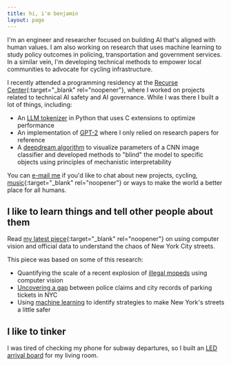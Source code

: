 ```yaml
---
title: hi, i'm benjamin
layout: page
---
```


I'm an engineer and researcher focused on building AI that's aligned with human values. I am also working on research that uses machine learning to study policy outcomes in policing, transportation and government services. In a similar vein, I'm developing technical methods to empower local communities to advocate for cycling infrastructure.

I recently attended a programming residency at the [Recurse Center](https://www.recurse.com){:target="_blank" rel="noopener"}, where I worked on projects related to technical AI safety and AI governance. While I was there I built a lot of things, including:

- An [LLM tokenizer](/posts/bytephase.md) in Python that uses C extensions to optimize performance
- An implementation of [GPT-2](https://github.com/benarnav/gpt2) where I only relied on research papers for reference
- A [deepdream algorithm](/posts/dream_mech_interp.md) to visualize parameters of a CNN image classifier and developed methods to "blind" the model to specific objects using principles of mechanistic interpretability

You can [e-mail me](mailto:contact_arnav.darkened639@8alias.com) if you'd like to chat about
new projects, cycling, [music](https://www.youtube.com/watch?v=OKgYJnBCjXk){:target="_blank" rel="noopener"} or ways to make the world a better place for all humans.

## I like to learn things and tell other people about them

Read [my latest piece](https://www.vitalcitynyc.org/articles/the-lawless-state-of-new-yorks-streets){:target="_blank" rel="noopener"} on using computer vision and official data to understand the chaos of New York City streets.

This piece was based on some of this research:

- Quantifying the scale of a recent explosion of [illegal mopeds](posts/moped_detector.md) using computer vision
- [Uncovering a gap](posts/nyc_311.md) between police claims and city records of parking tickets in NYC
- Using [machine learning](posts/nyc_trafficML.md) to identify strategies to make New York's streets a little safer

## I like to tinker

I was tired of checking my phone for subway departures, so I built an [LED arrival board](posts/arrivals_rgb_display.md) for my living room.
